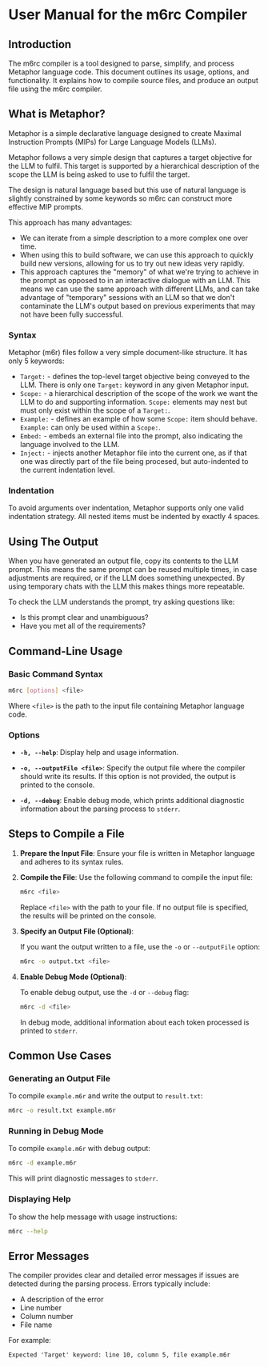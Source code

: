 # **User Manual for the m6rc Compiler**

## **Introduction**
The m6rc compiler is a tool designed to parse, simplify, and process Metaphor language code.  This document outlines
its usage, options, and functionality.  It explains how to compile source files, and produce an output file using the
m6rc compiler.

## What is Metaphor?

Metaphor is a simple declarative language designed to create Maximal Instruction Prompts (MIPs) for Large Language
Models (LLMs).

Metaphor follows a very simple design that captures a target objective for the LLM to fulfil.  This target is supported by a
hierarchical description of the scope the LLM is being asked to use to fulfil the target.

The design is natural language based but this use of natural language is slightly constrained by some keywords so m6rc can
construct more effective MIP prompts.

This approach has many advantages:

- We can iterate from a simple description to a more complex one over time.
- When using this to build software, we can use this approach to quickly build new versions, allowing for us to try out new
  ideas very rapidly.
- This approach captures the "memory" of what we're trying to achieve in the prompt as opposed to in an interactive dialogue
  with an LLM.  This means we can use the same approach with different LLMs, and can take advantage of "temporary" sessions
  with an LLM so that we don't contaminate the LLM's output based on previous experiments that may not have been fully
  successful.

### Syntax

Metaphor (m6r) files follow a very simple document-like structure.  It has only 5 keywords:

- `Target:` - defines the top-level target objective being conveyed to the LLM.  There is only one `Target:` keyword
  in any given Metaphor input.
- `Scope:` - a hierarchical description of the scope of the work we want the LLM to do and supporting information.
  `Scope:` elements may nest but must only exist within the scope of a `Target:`.
- `Example:` - defines an example of how some `Scope:` item should behave.  `Example:` can only be used within a `Scope:`.
- `Embed:` - embeds an external file into the prompt, also indicating the language involved to the LLM.
- `Inject:` - injects another Metaphor file into the current one, as if that one was directly part of the file being
  procesed, but auto-indented to the current indentation level.

### Indentation

To avoid arguments over indentation, Metaphor supports only one valid indentation strategy.  All nested items must be
indented by exactly 4 spaces.

## Using The Output

When you have generated an output file, copy its contents to the LLM prompt.  This means the same prompt can be reused
multiple times, in case adjustments are required, or if the LLM does something unexpected.  By using temporary chats with the
LLM this makes things more repeatable.

To check the LLM understands the prompt, try asking questions like:

- Is this prompt clear and unambiguous?
- Have you met all of the requirements?

## Command-Line Usage

### Basic Command Syntax

```bash
m6rc [options] <file>
```

Where `<file>` is the path to the input file containing Metaphor language code.

### Options

- **`-h, --help`**: Display help and usage information.
  
- **`-o, --outputFile <file>`**: Specify the output file where the compiler should write its results. If this option is not provided, the output is printed to the console.

- **`-d, --debug`**: Enable debug mode, which prints additional diagnostic information about the parsing process to `stderr`.

## Steps to Compile a File

1. **Prepare the Input File**: Ensure your file is written in Metaphor language and adheres to its syntax rules.
   
2. **Compile the File**: Use the following command to compile the input file:

   ```bash
   m6rc <file>
   ```

   Replace `<file>` with the path to your file. If no output file is specified, the results will be printed on the console.

3. **Specify an Output File (Optional)**:

   If you want the output written to a file, use the `-o` or `--outputFile` option:

   ```bash
   m6rc -o output.txt <file>
   ```

4. **Enable Debug Mode (Optional)**:

   To enable debug output, use the `-d` or `--debug` flag:

   ```bash
   m6rc -d <file>
   ```

   In debug mode, additional information about each token processed is printed to `stderr`.

## Common Use Cases

### Generating an Output File

To compile `example.m6r` and write the output to `result.txt`:

```bash
m6rc -o result.txt example.m6r
```

### Running in Debug Mode

To compile `example.m6r` with debug output:

```bash
m6rc -d example.m6r
```

This will print diagnostic messages to `stderr`.

### Displaying Help

To show the help message with usage instructions:

```bash
m6rc --help
```

## Error Messages

The compiler provides clear and detailed error messages if issues are detected during the parsing process. Errors typically include:
- A description of the error
- Line number
- Column number
- File name

For example:
```
Expected 'Target' keyword: line 10, column 5, file example.m6r
```
